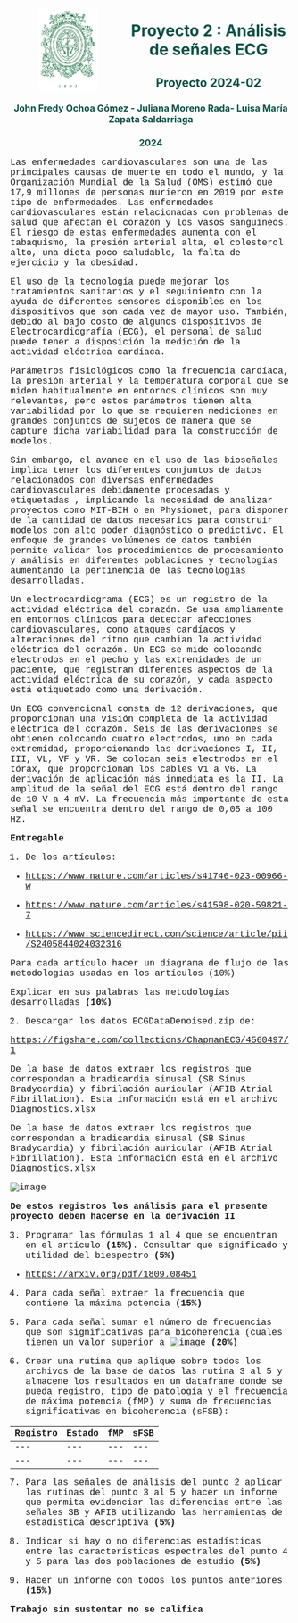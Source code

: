 <p><img alt="udeA logo" height="150px" src="https://github.com/freddyduitama/images/blob/master/logo.png?raw=true" align="left" hspace="50px" vspace="0px" style="width:107px;height:152px;"></p>
<h1><font color='0B5345'> <center>
Proyecto 2 : Análisis de señales ECG</center></font></h1>
<h2><font color='0B5345'> <center>
Proyecto 2024-02 </center></font></h2>
<h3><font color='0B5345'> <center>
John Fredy Ochoa Gómez - Juliana Moreno Rada- Luisa María Zapata Saldarriaga </center></font></h3>
<h3><font color='0B5345'> <center>
2024 </center></font></h3>
<font  face="Courier New" size="3">
<p1><center> </center></p1>

Las enfermedades cardiovasculares son una de las principales causas de muerte en todo el mundo, y la Organización Mundial de la Salud (OMS) estimó que 17,9 millones de personas murieron en 2019 por este tipo de enfermedades. Las enfermedades cardiovasculares están relacionadas con problemas de salud que afectan el corazón y los vasos sanguíneos. El riesgo de estas enfermedades aumenta con el tabaquismo, la presión arterial alta, el colesterol alto, una dieta poco saludable, la falta de ejercicio y la obesidad. 

El uso de la tecnología puede mejorar los tratamientos sanitarios y el seguimiento con la ayuda de diferentes sensores disponibles en los dispositivos que son cada vez de mayor uso. También, debido al bajo costo de algunos dispositivos de Electrocardiografía (ECG), el personal de salud puede tener a disposición la medición de la actividad eléctrica cardiaca. 

Parámetros fisiológicos como la frecuencia cardíaca, la presión arterial y la temperatura corporal que se miden habitualmente en entornos clínicos son muy relevantes, pero estos parámetros tienen alta variabilidad por lo que se requieren mediciones en grandes conjuntos de sujetos de manera que se capture dicha variabilidad para la construcción de modelos.  

Sin embargo, el avance en el uso de las bioseñales implica tener los diferentes conjuntos de datos relacionados con diversas enfermedades cardiovasculares debidamente procesadas y etiquetadas , implicando la necesidad de analizar proyectos como MIT-BIH o en Physionet, para disponer de la cantidad de datos necesarios para construir modelos con alto poder diagnóstico o predictivo. El enfoque de grandes volúmenes de datos también permite validar los procedimientos de procesamiento y análisis en diferentes poblaciones y tecnologías aumentando la pertinencia de las tecnologías desarrolladas. 

Un electrocardiograma (ECG) es un registro de la actividad eléctrica del corazón. Se usa ampliamente en entornos clínicos para detectar afecciones cardiovasculares, como ataques cardíacos y alteraciones del ritmo que cambian la actividad eléctrica del corazón. Un ECG se mide colocando electrodos en el pecho y las extremidades de un paciente, que registran diferentes aspectos de la actividad eléctrica de su corazón, y cada aspecto está etiquetado como una derivación. 

Un ECG convencional consta de 12 derivaciones, que proporcionan una visión completa de la actividad eléctrica del corazón. Seis de las derivaciones se obtienen colocando cuatro electrodos, uno en cada extremidad, proporcionando las derivaciones I, II, III, VL, VF y VR. Se colocan seis electrodos en el tórax, que proporcionan los cables V1 a V6. La derivación de aplicación más inmediata es la II. La amplitud de la señal del ECG está dentro del rango de 10 V a 4 mV. La frecuencia más importante de esta señal se encuentra dentro del rango de 0,05 a 100 Hz.  

 

**Entregable**

1. De los artículos: 

- https://www.nature.com/articles/s41746-023-00966-w  

- https://www.nature.com/articles/s41598-020-59821-7 

- https://www.sciencedirect.com/science/article/pii/S2405844024032316 

Para cada artículo hacer un diagrama de flujo de las metodologías usadas en los artículos (10%) 

Explicar en sus palabras las metodologías desarrolladas **(10%)**

2. Descargar los datos ECGDataDenoised.zip de:  

https://figshare.com/collections/ChapmanECG/4560497/1  

De la base de datos extraer los registros que correspondan a bradicardia sinusal (SB Sinus Bradycardia) y fibrilación auricular (AFIB Atrial Fibrillation). Esta información está en el archivo Diagnostics.xlsx 

De la base de datos extraer los registros que correspondan a bradicardia sinusal (SB Sinus Bradycardia) y fibrilación auricular (AFIB Atrial Fibrillation). Esta información está en el archivo Diagnostics.xlsx 

![image](https://github.com/user-attachments/assets/ab9a1334-cdf8-475e-b67e-76c1f92e1db5)

**De estos registros los análisis para el presente proyecto deben hacerse en la derivación II** 

3. Programar las fórmulas 1 al 4 que se encuentran en el artículo **(15%)**. Consultar que significado y utilidad del biespectro **(5%)** 

- https://arxiv.org/pdf/1809.08451

4. Para cada señal extraer la frecuencia que contiene la máxima potencia **(15%)** 

5. Para cada señal sumar el número de frecuencias que son significativas para bicoherencia (cuales tienen un valor superior a ![image](https://github.com/user-attachments/assets/636a4170-c3f7-4789-9100-f2a0ce0033c3)
 **(20%)** 

 6. Crear una rutina que aplique sobre todos los archivos de la base de datos las rutina 3 al 5 y almacene los resultados en un dataframe donde se pueda registro, tipo de patología y el frecuencia de máxima potencia (fMP) y suma de frecuencias significativas en bicoherencia (sFSB): 


| Registro | Estado | fMP | sFSB  |
| --- | --- | --- | --- |
| --- | --- | --- | --- |
| --- | --- | --- | --- |



7. Para las señales de análisis del punto 2 aplicar las rutinas del punto 3 al 5 y hacer un informe que permita evidenciar las diferencias entre las señales SB y AFIB utilizando las herramientas de estadística descriptiva **(5%)** 

8. Indicar si hay o no diferencias estadísticas entre las características espectrales del punto 4 y 5 para las dos poblaciones de estudio **(5%)** 

9. Hacer un informe con todos los puntos anteriores **(15%)** 

 **Trabajo sin sustentar no se califica**

 


